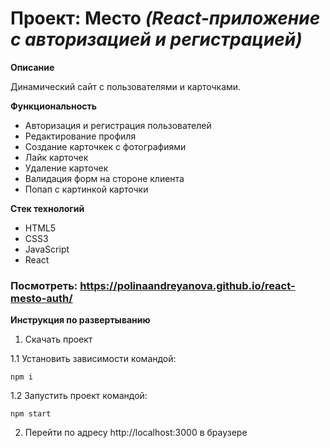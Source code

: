 # Проект: Место _(React-приложение с авторизацией и регистрацией)_

**Описание**

Динамический сайт с пользователями и карточками.

**Функциональность**
* Авторизация и регистрация пользователей
* Редактирование профиля
* Создание карточкек с фотографиями
* Лайк карточек
* Удаление карточек
* Валидация форм на стороне клиента
* Попап с картинкой карточки

**Стек технологий**
* HTML5
* CSS3
* JavaScript
* React

### Посмотреть: https://polinaandreyanova.github.io/react-mesto-auth/

**Инструкция по развертыванию**
1. Скачать проект

1.1 Установить зависимости командой:
```
npm i
```
1.2 Запустить проект командой:
```
npm start
```
2. Перейти по адресу http://localhost:3000 в браузере